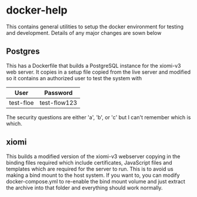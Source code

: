 # docker-help

This contains general utilities to setup the docker environment for testing and development. Details of any major changes are sown below

## Postgres

This has a Dockerfile that builds a PostgreSQL instance for the xiomi-v3 web server. It copies in a setup file copied from the live server and modified so it contains an authorized user to test the system with

|User|Password|
|---|---|
|test-floe|test-flow123|

The security questions are either 'a', 'b', or 'c' but I can't remember which is which. 

## xiomi

This builds a modified version of the xiomi-v3 webserver copying in the binding files required which include certificates, JavaScript files and templates which are required for the server to run. This is to avoid us making a bind mount to the host system. If you want to, you can modify docker-compose.yml to re-enable the bind mount volume and just extract the archive into that folder and everything should work normally. 